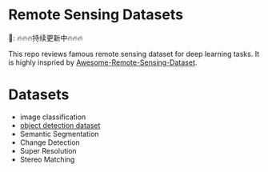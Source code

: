 # Remote Sensing Datasets
📣:
🔥🔥🔥持续更新中🔥🔥🔥

This repo reviews famous remote sensing dataset for deep learning tasks. It is highly inspried by [Awesome-Remote-Sensing-Dataset](https://github.com/zhangbin0917/Awesome-Remote-Sensing-Dataset).

# Datasets

- image classification
- [object detection dataset](datasets/ObjectDetection.md)
- Semantic Segmentation
- Change Detection
- Super Resolution
- Stereo Matching